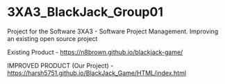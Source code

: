 # 3XA3_BlackJack_Group01
Project for the Software 3XA3 - Software Project Management. Improving an existing open source project

Existing Product - https://n8brown.github.io/blackjack-game/

IMPROVED PRODUCT (Our Project) - https://harsh5751.github.io/BlackJack_Game/HTML/index.html
